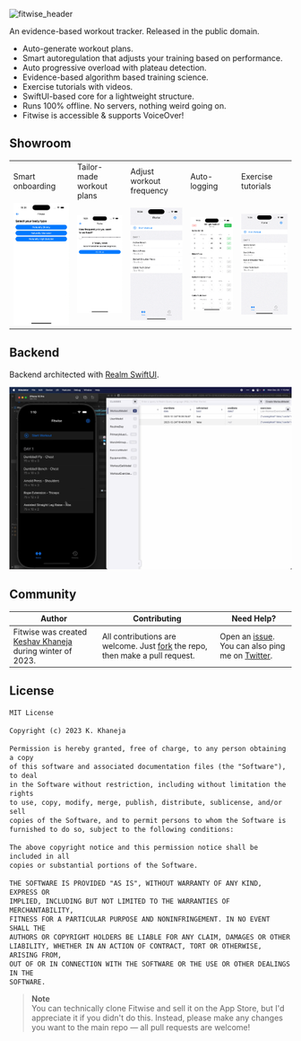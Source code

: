 ![fitwise_header](https://github.com/user-attachments/assets/dc7d343b-0852-46d2-8503-1768e70644d5)

An evidence-based workout tracker. Released in the public domain.

- Auto-generate workout plans.
- Smart autoregulation that adjusts your training based on performance.
- Auto progressive overload with plateau detection.
- Evidence-based algorithm based training science.
- Exercise tutorials with videos.
- SwiftUI-based core for a lightweight structure.
- Runs 100% offline. No servers, nothing weird going on.
- Fitwise is accessible & supports VoiceOver!

## Showroom
<table>
<tr>
<td>
Smart onboarding
</td>
<td>
Tailor-made workout plans
</td>
<td>
Adjust workout frequency
</td>
<td>
Auto-logging
</td>
<td>
Exercise tutorials
</td>
</tr>

<tr>
<td>
<img src="Features/Onboarding.gif" alt="Onboarding.gif">
</td>
<td>
<img src="Features/Frequency.gif" alt="Frequency">
</td>
<td>
<img src="Features/Planning.gif" alt="Menu">
</td>
<td>
<img src="Features/Logging.gif" alt="Logging">
</td>
<td>
<img src="Features/Steps.gif" alt="Steps">
</td>
</tr>

</table>

## Backend
Backend architected with [Realm SwiftUI](https://github.com/realm/realm-swift). 

![Showcase](Features/Backend.png)

## Community

Author | Contributing | Need Help?
--- | --- | ---
Fitwise was created [Keshav Khaneja](https://keshav.me) during winter of 2023. | All contributions are welcome. Just [fork](https://github.com/khaneja/fitwise/fork) the repo, then make a pull request. | Open an [issue](https://github.com/khaneja/fitwise/issues). You can also ping me on [Twitter]([https://twitter.com/aheze0](https://twitter.com/khaneja52)).


## License

```
MIT License

Copyright (c) 2023 K. Khaneja

Permission is hereby granted, free of charge, to any person obtaining a copy
of this software and associated documentation files (the "Software"), to deal
in the Software without restriction, including without limitation the rights
to use, copy, modify, merge, publish, distribute, sublicense, and/or sell
copies of the Software, and to permit persons to whom the Software is
furnished to do so, subject to the following conditions:

The above copyright notice and this permission notice shall be included in all
copies or substantial portions of the Software.

THE SOFTWARE IS PROVIDED "AS IS", WITHOUT WARRANTY OF ANY KIND, EXPRESS OR
IMPLIED, INCLUDING BUT NOT LIMITED TO THE WARRANTIES OF MERCHANTABILITY,
FITNESS FOR A PARTICULAR PURPOSE AND NONINFRINGEMENT. IN NO EVENT SHALL THE
AUTHORS OR COPYRIGHT HOLDERS BE LIABLE FOR ANY CLAIM, DAMAGES OR OTHER
LIABILITY, WHETHER IN AN ACTION OF CONTRACT, TORT OR OTHERWISE, ARISING FROM,
OUT OF OR IN CONNECTION WITH THE SOFTWARE OR THE USE OR OTHER DEALINGS IN THE
SOFTWARE.
```
> **Note**  
> You can technically clone Fitwise and sell it on the App Store, but I'd appreciate it if you didn't do this. Instead, please make any changes you want to the main repo — all pull requests are welcome!
